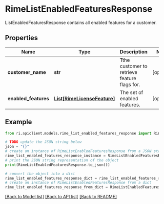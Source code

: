 # RimeListEnabledFeaturesResponse

ListEnabledFeaturesResponse contains all enabled features for a customer.

## Properties

Name | Type | Description | Notes
------------ | ------------- | ------------- | -------------
**customer_name** | **str** | Tthe customer to retrieve feature flags for. | [optional] 
**enabled_features** | [**List[RimeLicenseFeature]**](RimeLicenseFeature.md) | The set of enabled features. | [optional] 

## Example

```python
from ri.apiclient.models.rime_list_enabled_features_response import RimeListEnabledFeaturesResponse

# TODO update the JSON string below
json = "{}"
# create an instance of RimeListEnabledFeaturesResponse from a JSON string
rime_list_enabled_features_response_instance = RimeListEnabledFeaturesResponse.from_json(json)
# print the JSON string representation of the object
print(RimeListEnabledFeaturesResponse.to_json())

# convert the object into a dict
rime_list_enabled_features_response_dict = rime_list_enabled_features_response_instance.to_dict()
# create an instance of RimeListEnabledFeaturesResponse from a dict
rime_list_enabled_features_response_from_dict = RimeListEnabledFeaturesResponse.from_dict(rime_list_enabled_features_response_dict)
```
[[Back to Model list]](../README.md#documentation-for-models) [[Back to API list]](../README.md#documentation-for-api-endpoints) [[Back to README]](../README.md)

